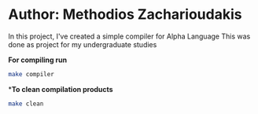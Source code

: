 # Author: Methodios Zacharioudakis

In this project, I've created a simple compiler for Alpha Language
This was done as project for my undergraduate studies

**For compiling run**
```sh
make compiler
```

***To clean compilation products**
```sh
make clean
```
